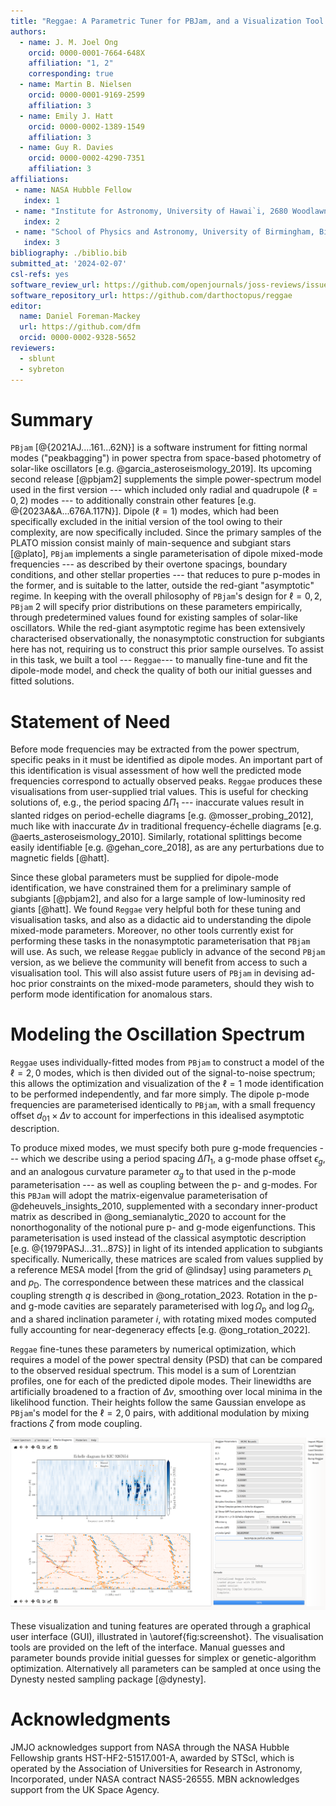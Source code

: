 ```yaml
---
title: "Reggae: A Parametric Tuner for PBJam, and a Visualization Tool for Red Giant Oscillation Spectra"
authors:
  - name: J. M. Joel Ong
    orcid: 0000-0001-7664-648X
    affiliation: "1, 2"
    corresponding: true
  - name: Martin B. Nielsen
    orcid: 0000-0001-9169-2599
    affiliation: 3
  - name: Emily J. Hatt
    orcid: 0000-0002-1389-1549
    affiliation: 3
  - name: Guy R. Davies
    orcid: 0000-0002-4290-7351
    affiliation: 3
affiliations:
 - name: NASA Hubble Fellow
   index: 1
 - name: "Institute for Astronomy, University of Hawai`i, 2680 Woodlawn Drive, Honolulu, HI 96822, USA"
   index: 2
 - name: "School of Physics and Astronomy, University of Birmingham, Birmingham B15 2TT, UK"
   index: 3
bibliography: ./biblio.bib
submitted_at: '2024-02-07'
csl-refs: yes
software_review_url: https://github.com/openjournals/joss-reviews/issues/6588
software_repository_url: https://github.com/darthoctopus/reggae
editor:
  name: Daniel Foreman-Mackey
  url: https://github.com/dfm
  orcid: 0000-0002-9328-5652
reviewers:
  - sblunt
  - sybreton
---
```


# Summary

`PBjam` [@{2021AJ....161...62N}] is a software instrument for fitting normal modes ("peakbagging\") in power spectra from space-based photometry of solar-like oscillators [e.g. @garcia_asteroseismology_2019]. Its upcoming second release [@pbjam2] supplements the simple power-spectrum model used in the first version --- which included only radial and quadrupole ($\ell = 0, 2$) modes --- to additionally constrain other features [e.g. @{2023A&A...676A.117N}]. Dipole ($\ell = 1$) modes, which had been specifically excluded in the initial version of the tool owing to their complexity, are now specifically included. Since the primary samples of the PLATO mission consist mainly of main-sequence and subgiant stars [@plato], `PBjam` implements a single parameterisation of dipole mixed-mode frequencies --- as described by their overtone spacings, boundary conditions, and other stellar properties --- that reduces to pure p-modes in the former, and is suitable to the latter, outside the red-giant "asymptotic" regime. In keeping with the overall philosophy of `PBjam`'s design for $\ell = 0,2$, `PBjam` 2 will specify prior distributions on these parameters empirically, through predetermined values found for existing samples of solar-like oscillators. While the red-giant asymptotic regime has been extensively characterised observationally, the nonasymptotic construction for subgiants here has not, requiring us to construct this prior sample ourselves. To assist in this task, we built a tool --- `Reggae`--- to manually fine-tune and fit the dipole-mode model, and check the quality of both our initial guesses and fitted solutions.

# Statement of Need

Before mode frequencies may be extracted from the power spectrum, specific peaks in it must be identified as dipole modes. An important part of this identification is visual assessment of how well the predicted mode frequencies correspond to actually observed peaks. `Reggae` produces these visualisations from user-supplied trial values. This is useful for checking solutions of, e.g., the period spacing $\Delta\Pi_1$ --- inaccurate values result in slanted ridges on period-echelle diagrams [e.g. @mosser_probing_2012], much like with inaccurate $\Delta\nu$ in traditional frequency-échelle diagrams [e.g. @aerts_asteroseismology_2010]. Similarly, rotational splittings become easily identifiable [e.g. @gehan_core_2018], as are any perturbations due to magnetic fields [@hatt].

Since these global parameters must be supplied for dipole-mode identification, we have constrained them for a preliminary sample of subgiants [@pbjam2], and also for a large sample of low-luminosity red giants [@hatt]. We found `Reggae` very helpful both for these tuning and visualisation tasks, and also as a didactic aid to understanding the dipole mixed-mode parameters. Moreover, no other tools currently exist for performing these tasks in the nonasymptotic parameterisation that `PBjam` will use. As such, we release `Reggae` publicly in advance of the second `PBjam` version, as we believe the community will benefit from access to such a visualisation tool. This will also assist future users of `PBjam` in devising ad-hoc prior constraints on the mixed-mode parameters, should they wish to perform mode identification for anomalous stars.

# Modeling the Oscillation Spectrum

`Reggae` uses individually-fitted modes from `PBjam` to construct a model of the $\ell=2,0$ modes, which is then divided out of the signal-to-noise spectrum; this allows the optimization and visualization of the $\ell=1$ mode identification to be performed independently, and far more simply. The dipole p-mode frequencies are parameterised identically to `PBjam`, with a small frequency offset $d_{01} \times \Delta\nu$ to account for imperfections in this idealised asymptotic description.

To produce mixed modes, we must specify both pure g-mode frequencies --- which we describe using a period spacing $\Delta\Pi_1$, a g-mode phase offset $\epsilon_g$, and an analogous curvature parameter $\alpha_g$ to that used in the p-mode parameterisation --- as well as coupling between the p- and g-modes. For this `PBJam` will adopt the matrix-eigenvalue parameterisation of @deheuvels_insights_2010, supplemented with a secondary inner-product matrix as described in @ong_semianalytic_2020 to account for the nonorthogonality of the notional pure p- and g-mode eigenfunctions. This parameterisation is used instead of the classical asymptotic description [e.g. @{1979PASJ...31...87S}] in light of its intended application to subgiants specifically. Numerically, these matrices are scaled from values supplied by a reference MESA model [from the grid of @lindsay] using parameters $p_\mathrm{L}$ and $p_\mathrm{D}$. The correspondence between these matrices and the classical coupling strength $q$ is described in @ong_rotation_2023. Rotation in the p- and g-mode cavities are separately parameterised with $\log \Omega_\mathrm{p}$ and $\log \Omega_\mathrm{g}$, and a shared inclination parameter $i$, with rotating mixed modes computed fully accounting for near-degeneracy effects [e.g. @ong_rotation_2022].

`Reggae` fine-tunes these parameters by numerical optimization, which requires a model of the power spectral density (PSD) that can be compared to the observed residual spectrum. This model is a sum of Lorentzian profiles, one for each of the predicted dipole modes. Their linewidths are artificially broadened to a fraction of $\Delta\nu$, smoothing over local minima in the likelihood function. Their heights follow the same Gaussian envelope as `PBjam`'s model for the $\ell=2,0$ pairs, with additional modulation by mixing fractions $\zeta$ from mode coupling.

![Screenshot of the GUI showing visualisation panel and manual inputs.\label{fig:screenshot}](echelle.png)

These visualization and tuning features are operated through a graphical user interface (GUI), illustrated in \autoref{fig:screenshot}. The visualisation tools are provided on the left of the interface. Manual guesses and parameter bounds provide initial guesses for simplex or genetic-algorithm optimization. Alternatively all parameters can be sampled at once using the Dynesty nested sampling package [@dynesty].

# Acknowledgments

JMJO acknowledges support from NASA through the NASA Hubble Fellowship grants HST-HF2-51517.001-A, awarded by STScI, which is operated by the Association of Universities for Research in Astronomy, Incorporated, under NASA contract NAS5-26555. MBN acknowledges support from the UK Space Agency.
